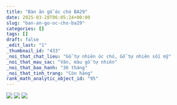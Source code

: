 ```yaml
---
title: "Bàn ăn gỗ óc chó BA29"
date: 2025-03-28T06:05:24+00:00
slug: "ban-an-go-oc-cho-ba29"
categories: []
tags: []
draft: false
_edit_last: "1"
_thumbnail_id: "433"
_noi_that_chat_lieu: "Gỗ tự nhiên óc chó, Gỗ tự nhiên sồi mỹ"
_noi_that_mau_sac: "Vân, màu gỗ tự nhiên"
_noi_that_bao_hanh: "36 tháng"
_noi_that_tinh_trang: "Còn hàng"
rank_math_analytic_object_id: "95"
---
```

![](https://romax.vn/wp-content/uploads/2025/03/ban-an-go-oc-cho-ba29-1-1280x726.webp) ![](https://romax.vn/wp-content/uploads/2025/03/ban-an-go-oc-cho-ba29-2-1280x726.webp) ![](https://romax.vn/wp-content/uploads/2025/03/ban-an-go-oc-cho-ba29-3-1280x731.webp)